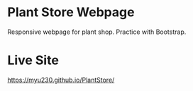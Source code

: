 # Plant Store Webpage
Responsive webpage for plant shop. Practice with Bootstrap.

# Live Site
https://myu230.github.io/PlantStore/
